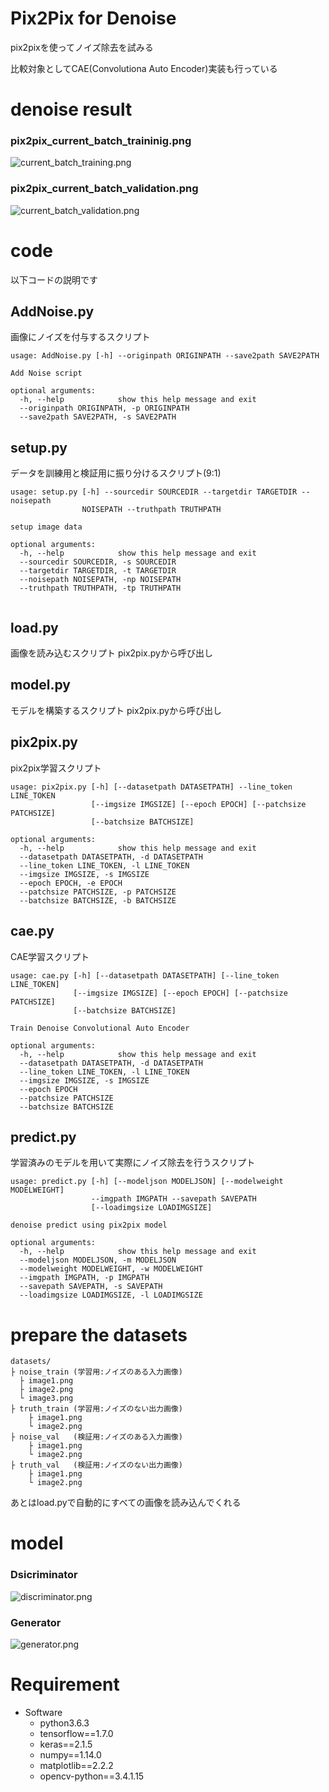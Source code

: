 # Pix2Pix for Denoise
pix2pixを使ってノイズ除去を試みる

比較対象としてCAE(Convolutiona Auto Encoder)実装も行っている

# denoise result

### pix2pix_current_batch_traininig.png
![current_batch_training.png](./images/cifar_current_batch_training.png)

### pix2pix_current_batch_validation.png
![current_batch_validation.png](./images/cifar_current_batch_validation.png)

# code
以下コードの説明です

## AddNoise.py
画像にノイズを付与するスクリプト
```
usage: AddNoise.py [-h] --originpath ORIGINPATH --save2path SAVE2PATH

Add Noise script

optional arguments:
  -h, --help            show this help message and exit
  --originpath ORIGINPATH, -p ORIGINPATH
  --save2path SAVE2PATH, -s SAVE2PATH
```
## setup.py
データを訓練用と検証用に振り分けるスクリプト(9:1)
```
usage: setup.py [-h] --sourcedir SOURCEDIR --targetdir TARGETDIR --noisepath
                NOISEPATH --truthpath TRUTHPATH

setup image data

optional arguments:
  -h, --help            show this help message and exit
  --sourcedir SOURCEDIR, -s SOURCEDIR
  --targetdir TARGETDIR, -t TARGETDIR
  --noisepath NOISEPATH, -np NOISEPATH
  --truthpath TRUTHPATH, -tp TRUTHPATH
  
```
## load.py
画像を読み込むスクリプト
pix2pix.pyから呼び出し
## model.py
モデルを構築するスクリプト
pix2pix.pyから呼び出し
## pix2pix.py
pix2pix学習スクリプト
```
usage: pix2pix.py [-h] [--datasetpath DATASETPATH] --line_token LINE_TOKEN
                  [--imgsize IMGSIZE] [--epoch EPOCH] [--patchsize PATCHSIZE]
                  [--batchsize BATCHSIZE]

optional arguments:
  -h, --help            show this help message and exit
  --datasetpath DATASETPATH, -d DATASETPATH
  --line_token LINE_TOKEN, -l LINE_TOKEN
  --imgsize IMGSIZE, -s IMGSIZE
  --epoch EPOCH, -e EPOCH
  --patchsize PATCHSIZE, -p PATCHSIZE
  --batchsize BATCHSIZE, -b BATCHSIZE

```
## cae.py
CAE学習スクリプト
```
usage: cae.py [-h] [--datasetpath DATASETPATH] [--line_token LINE_TOKEN]
              [--imgsize IMGSIZE] [--epoch EPOCH] [--patchsize PATCHSIZE]
              [--batchsize BATCHSIZE]

Train Denoise Convolutional Auto Encoder

optional arguments:
  -h, --help            show this help message and exit
  --datasetpath DATASETPATH, -d DATASETPATH
  --line_token LINE_TOKEN, -l LINE_TOKEN
  --imgsize IMGSIZE, -s IMGSIZE
  --epoch EPOCH
  --patchsize PATCHSIZE
  --batchsize BATCHSIZE
```
## predict.py
学習済みのモデルを用いて実際にノイズ除去を行うスクリプト

```
usage: predict.py [-h] [--modeljson MODELJSON] [--modelweight MODELWEIGHT]
                  --imgpath IMGPATH --savepath SAVEPATH
                  [--loadimgsize LOADIMGSIZE]

denoise predict using pix2pix model

optional arguments:
  -h, --help            show this help message and exit
  --modeljson MODELJSON, -m MODELJSON
  --modelweight MODELWEIGHT, -w MODELWEIGHT
  --imgpath IMGPATH, -p IMGPATH
  --savepath SAVEPATH, -s SAVEPATH
  --loadimgsize LOADIMGSIZE, -l LOADIMGSIZE
```
# prepare the datasets
```
datasets/
├ noise_train (学習用:ノイズのある入力画像)
  ├ image1.png
  ├ image2.png
  └ image3.png
├ truth_train (学習用:ノイズのない出力画像)
    ├ image1.png
    └ image2.png
├ noise_val   (検証用:ノイズのある入力画像)
    ├ image1.png
    └ image2.png
├ truth_val   (検証用:ノイズのない出力画像)
    ├ image1.png
    └ image2.png
```

あとはload.pyで自動的にすべての画像を読み込んでくれる

# model

### Dsicriminator
![discriminator.png](./images/model/discriminator.png)

### Generator
![generator.png](./images/model/generator.png)

# Requirement

- Software
    - python3.6.3
    - tensorflow==1.7.0
    - keras==2.1.5
    - numpy==1.14.0
    - matplotlib==2.2.2
    - opencv-python==3.4.1.15
